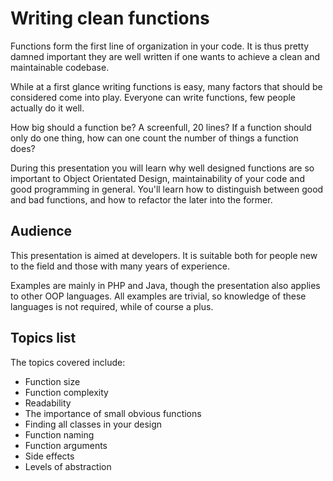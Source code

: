 # Writing clean functions

Functions form the first line of organization in your code. It is thus pretty damned important
they are well written if one wants to achieve a clean and maintainable codebase.

While at a first glance writing functions is easy, many factors that should be considered come
into play. Everyone can write functions, few people actually do it well.

How big should a function be? A screenfull, 20 lines? If a function should only
do one thing, how can one count the number of things a function does?

During this presentation you will learn why well designed functions are so important
to Object Orientated Design, maintainability of your code and good programming in
general. You'll learn how to distinguish between good and bad functions, and how to
refactor the later into the former.

## Audience

This presentation is aimed at developers. It is suitable both for people new to the field
and those with many years of experience.

Examples are mainly in PHP and Java, though the presentation also applies to other OOP
languages. All examples are trivial, so knowledge of these languages is not required,
while of course a plus.

## Topics list

The topics covered include:

* Function size
* Function complexity
* Readability
* The importance of small obvious functions
* Finding all classes in your design
* Function naming
* Function arguments
* Side effects
* Levels of abstraction
